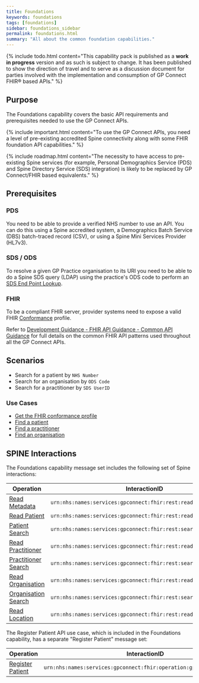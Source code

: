 ```yaml
---
title: Foundations
keywords: foundations
tags: [foundations]
sidebar: foundations_sidebar
permalink: foundations.html
summary: "All about the common foundation capabilities."
---
```


{% include todo.html content="This capability pack is published as a **work in progress** version and as such is subject to change. It has been published to show the direction of travel and to serve as a discussion document for parties involved with the implementation and consumption of GP Connect FHIR&reg; based APIs." %}

## Purpose ##

The Foundations capability covers the basic API requirements and prerequisites needed to use the GP Connect APIs.

{% include important.html content="To use the GP Connect APIs, you need a level of pre-existing accredited Spine connectivity along with some FHIR foundation API capabilities." %}

{% include roadmap.html content="The necessity to have access to pre-existing Spine services (for example, Personal Demographics Service (PDS) and Spine Directory Service (SDS) integration) is likely to be replaced by GP Connect/FHIR based equivalents." %}

## Prerequisites ##

### PDS ###

You need to be able to provide a verified NHS number to use an API. You can do this using a Spine accredited system, a Demographics Batch Service (DBS) batch-traced record (CSV), or using a Spine Mini Services Provider (HL7v3).

### SDS / ODS ###

To resolve a given GP Practice organisation to its URI you need to be able to do a Spine SDS query (LDAP) using the practice's ODS code to perform an [SDS End Point Lookup](integration_spine_directory_service.html).

### FHIR ###

To be a compliant FHIR server, provider systems need to expose a valid FHIR [Conformance](https://www.hl7.org/fhir/DSTU2/conformance.html) profile.

Refer to [Development Guidance - FHIR API Guidance - Common API Guidance](development_fhir_api_guidance.html) for full details on the common FHIR API patterns used throughout all the GP Connect APIs.

## Scenarios ##

- Search for a patient by `NHS Number`
- Search for an organisation by `ODS Code`
- Search for a practitioner by `SDS UserID`

### Use Cases ###

- [Get the FHIR conformance profile](foundations_use_case_get_the_fhir_capability_statement.html)
- [Find a patient](foundations_use_case_find_a_patient.html)
- [Find a practitioner](foundations_use_case_find_a_practitioner.html)
- [Find an organisation](foundations_use_case_find_an_organisation.html)

## SPINE Interactions

The Foundations capability message set includes the following set of Spine interactions:

| Operation                 | InteractionID             | 
|---------------------------|---------------------------| 
| [Read Metadata](foundations_use_case_get_the_fhir_capability_statement.html) | `urn:nhs:names:services:gpconnect:fhir:rest:read:metadata` |
| [Read Patient](foundations_use_case_read_a_patient.html) | `urn:nhs:names:services:gpconnect:fhir:rest:read:patient` |
| [Patient Search](foundations_use_case_find_a_patient.html) | `urn:nhs:names:services:gpconnect:fhir:rest:search:patient` |
| [Read Practitioner](foundations_use_case_read_a_practitioner.html) | `urn:nhs:names:services:gpconnect:fhir:rest:read:practitioner` |
| [Practitioner Search](foundations_use_case_find_a_practitioner.html) | `urn:nhs:names:services:gpconnect:fhir:rest:search:practitioner` |
| [Read Organisation](foundations_use_case_read_an_organisation.html) | `urn:nhs:names:services:gpconnect:fhir:rest:read:organization` |
| [Organisation Search](foundations_use_case_find_an_organisation.html) | `urn:nhs:names:services:gpconnect:fhir:rest:search:organization` |
| [Read Location](foundations_use_case_read_a_location.html) | `urn:nhs:names:services:gpconnect:fhir:rest:read:location` | 


The Register Patient API use case, which is included in the Foundations capability, has a separate "Register Patient" message set:

| Operation                 | InteractionID             | 
|---------------------------|---------------------------| 
| [Register Patient](foundations_use_case_register_a_patient.html)          | `urn:nhs:names:services:gpconnect:fhir:operation:gpc.registerpatient`
